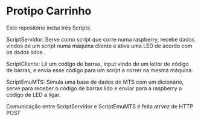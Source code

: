 # Protipo Carrinho

Este repositório inclui três Scripts.

ScriptServidor: Serve como script que corre numa raspberry, recebe dados vindos de um script numa máquina cliente e ativa uma LED de acordo com os dados lidos .

ScriptCliente: Lê um código de barras, input vindo de um leitor de código de barras, e envia esse código para um script a correr na mesma máquina.

ScriptEmuMTS: Simula uma base de dados do MTS com um dicionário, serve para receber o código de barras lido e enviar para a raspberry o código de LED a ligar.

Comunicação entre ScriptServidor e ScriptEmuMTS é feita atrvez de HTTP POST
